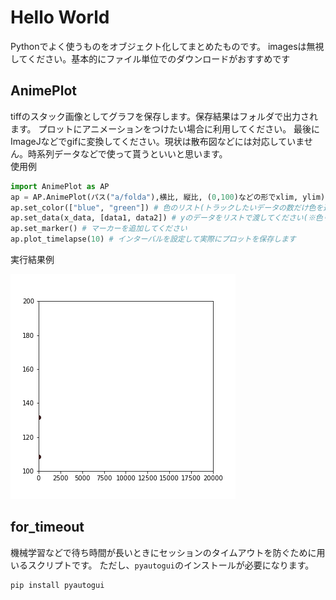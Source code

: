 # Hello World
Pythonでよく使うものをオブジェクト化してまとめたものです。
imagesは無視してください。基本的にファイル単位でのダウンロードがおすすめです

## AnimePlot
tiffのスタック画像としてグラフを保存します。保存結果はフォルダで出力されます。
プロットにアニメーションをつけたい場合に利用してください。
最後にImageJなどでgifに変換してください。現状は散布図などには対応していません。時系列データなどで使って貰うといいと思います。
<br>
使用例
```python
import AnimePlot as AP
ap = AP.AnimePlot(パス("a/folda"),横比, 縦比, (0,100)などの形でxlim, ylim)
ap.set_color(["blue", "green"]) # 色のリスト(トラックしたいデータの数だけ色を追加してください)
ap.set_data(x_data, [data1, data2]) # yのデータをリストで渡してください(※色リストとサイズを合わせてください)
ap.set_marker() # マーカーを追加してください
ap.plot_timelapse(10) # インターバルを設定して実際にプロットを保存します
```
実行結果例

![実行例](images/1.gif)


## for_timeout
機械学習などで待ち時間が長いときにセッションのタイムアウトを防ぐために用いるスクリプトです。
ただし、`pyautogui`のインストールが必要になります。
```
pip install pyautogui
```
